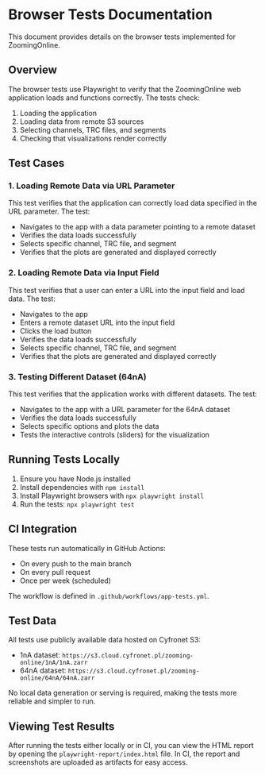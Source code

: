 # Browser Tests Documentation

This document provides details on the browser tests implemented for ZoomingOnline.

## Overview

The browser tests use Playwright to verify that the ZoomingOnline web application loads and functions correctly. The tests check:

1. Loading the application
2. Loading data from remote S3 sources
3. Selecting channels, TRC files, and segments
4. Checking that visualizations render correctly

## Test Cases

### 1. Loading Remote Data via URL Parameter

This test verifies that the application can correctly load data specified in the URL parameter.
The test:
- Navigates to the app with a data parameter pointing to a remote dataset
- Verifies the data loads successfully
- Selects specific channel, TRC file, and segment
- Verifies that the plots are generated and displayed correctly

### 2. Loading Remote Data via Input Field

This test verifies that a user can enter a URL into the input field and load data.
The test:
- Navigates to the app
- Enters a remote dataset URL into the input field
- Clicks the load button
- Verifies the data loads successfully
- Selects specific channel, TRC file, and segment
- Verifies that the plots are generated and displayed correctly

### 3. Testing Different Dataset (64nA)

This test verifies that the application works with different datasets.
The test:
- Navigates to the app with a URL parameter for the 64nA dataset
- Verifies the data loads successfully
- Selects specific options and plots the data
- Tests the interactive controls (sliders) for the visualization

## Running Tests Locally

1. Ensure you have Node.js installed
2. Install dependencies with `npm install`
3. Install Playwright browsers with `npx playwright install`
4. Run the tests: `npx playwright test`

## CI Integration

These tests run automatically in GitHub Actions:
- On every push to the main branch
- On every pull request
- Once per week (scheduled)

The workflow is defined in `.github/workflows/app-tests.yml`.

## Test Data

All tests use publicly available data hosted on Cyfronet S3:
- 1nA dataset: `https://s3.cloud.cyfronet.pl/zooming-online/1nA/1nA.zarr`
- 64nA dataset: `https://s3.cloud.cyfronet.pl/zooming-online/64nA/64nA.zarr`

No local data generation or serving is required, making the tests more reliable and simpler to run.

## Viewing Test Results

After running the tests either locally or in CI, you can view the HTML report by opening the `playwright-report/index.html` file.
In CI, the report and screenshots are uploaded as artifacts for easy access.
